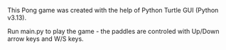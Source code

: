This Pong game was created with the help of Python Turtle GUI (Python v3.13).
    
Run main.py to play the game - the paddles are controled with Up/Down arrow keys and W/S keys.
